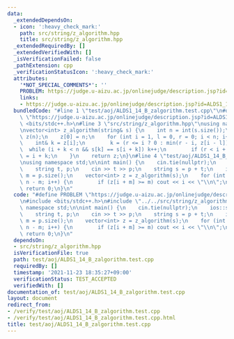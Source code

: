 ```yaml
---
data:
  _extendedDependsOn:
  - icon: ':heavy_check_mark:'
    path: src/string/z_algorithm.hpp
    title: src/string/z_algorithm.hpp
  _extendedRequiredBy: []
  _extendedVerifiedWith: []
  _isVerificationFailed: false
  _pathExtension: cpp
  _verificationStatusIcon: ':heavy_check_mark:'
  attributes:
    '*NOT_SPECIAL_COMMENTS*': ''
    PROBLEM: https://judge.u-aizu.ac.jp/onlinejudge/description.jsp?id=ALDS1_14_B
    links:
    - https://judge.u-aizu.ac.jp/onlinejudge/description.jsp?id=ALDS1_14_B
  bundledCode: "#line 1 \"test/aoj/ALDS1_14_B_zalgorithm.test.cpp\"\n#define PROBLEM\
    \ \"https://judge.u-aizu.ac.jp/onlinejudge/description.jsp?id=ALDS1_14_B\"\n#include\
    \ <bits/stdc++.h>\n#line 3 \"src/string/z_algorithm.hpp\"\nusing namespace std;\n\
    \nvector<int> z_algorithm(string& s) {\n    int n = int(s.size());\n    vector<int>\
    \ z(n);\n    z[0] = n;\n    for (int i = 1, l = 0, r = 0; i < n; i++) {\n    \
    \    int& k = z[i];\n        k = (r <= i ? 0 : min(r - i, z[i - l]));\n      \
    \  while (i + k < n && s[k] == s[i + k]) k++;\n        if (r < i + k) l = i, r\
    \ = i + k;\n    }\n    return z;\n}\n#line 4 \"test/aoj/ALDS1_14_B_zalgorithm.test.cpp\"\
    \nusing namespace std;\n\nint main() {\n    cin.tie(nullptr);\n    ios::sync_with_stdio(false);\n\
    \    string t, p;\n    cin >> t >> p;\n    string s = p + t;\n    int n = t.size(),\
    \ m = p.size();\n    vector<int> z = z_algorithm(s);\n    for (int i = 0; i <=\
    \ n - m; i++) {\n        if (z[i + m] >= m) cout << i << \"\\n\";\n    }\n   \
    \ return 0;\n}\n"
  code: "#define PROBLEM \"https://judge.u-aizu.ac.jp/onlinejudge/description.jsp?id=ALDS1_14_B\"\
    \n#include <bits/stdc++.h>\n#include \"../../src/string/z_algorithm.hpp\"\nusing\
    \ namespace std;\n\nint main() {\n    cin.tie(nullptr);\n    ios::sync_with_stdio(false);\n\
    \    string t, p;\n    cin >> t >> p;\n    string s = p + t;\n    int n = t.size(),\
    \ m = p.size();\n    vector<int> z = z_algorithm(s);\n    for (int i = 0; i <=\
    \ n - m; i++) {\n        if (z[i + m] >= m) cout << i << \"\\n\";\n    }\n   \
    \ return 0;\n}\n"
  dependsOn:
  - src/string/z_algorithm.hpp
  isVerificationFile: true
  path: test/aoj/ALDS1_14_B_zalgorithm.test.cpp
  requiredBy: []
  timestamp: '2021-11-23 18:35:27+09:00'
  verificationStatus: TEST_ACCEPTED
  verifiedWith: []
documentation_of: test/aoj/ALDS1_14_B_zalgorithm.test.cpp
layout: document
redirect_from:
- /verify/test/aoj/ALDS1_14_B_zalgorithm.test.cpp
- /verify/test/aoj/ALDS1_14_B_zalgorithm.test.cpp.html
title: test/aoj/ALDS1_14_B_zalgorithm.test.cpp
---
```


